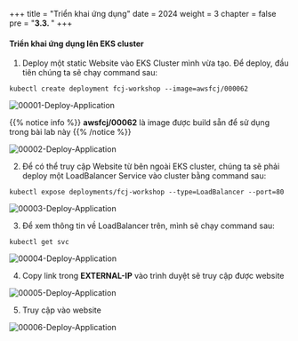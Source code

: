 +++
title = "Triển khai ứng dụng"
date = 2024
weight = 3
chapter = false
pre = "<b>3.3. </b>"
+++

#### Triển khai ứng dụng lên EKS cluster

1. Deploy một static Website vào EKS Cluster mình vừa tạo. Để deploy, đầu tiên chúng ta sẽ chạy command sau:
```
kubectl create deployment fcj-workshop --image=awsfcj/000062

```
![00001-Deploy-Application](../images/3-Create-EKS-cluster/3-Deploy-Application/00001-Deploy-Application.png?width=90pc)

{{% notice info %}}
**awsfcj/00062** là image được build sẵn để sử dụng trong bài lab này
{{% /notice %}}

![00002-Deploy-Application](../images/3-Create-EKS-cluster/3-Deploy-Application/00002-Deploy-Application.png?width=90pc)

2. Để có thể truy cập Website từ bên ngoài EKS cluster, chúng ta sẽ phải deploy một LoadBalancer Service vào cluster bằng command sau:
```
kubectl expose deployments/fcj-workshop --type=LoadBalancer --port=80

```
![00003-Deploy-Application](../images/3-Create-EKS-cluster/3-Deploy-Application/00003-Deploy-Application.png?width=90pc)

3. Để xem thông tin về LoadBalancer trên, mình sẽ chạy command sau:

```
kubectl get svc

```
![00004-Deploy-Application](../images/3-Create-EKS-cluster/3-Deploy-Application/00004-Deploy-Application.png?width=90pc)

4. Copy link trong **EXTERNAL-IP** vào trình duyệt sẽ truy cập được website

![00005-Deploy-Application](../images/3-Create-EKS-cluster/3-Deploy-Application/00005-Deploy-Application.png?width=90pc)

5. Truy cập vào website

![00006-Deploy-Application](../images/3-Create-EKS-cluster/3-Deploy-Application/00006-Deploy-Application.png?width=90pc)
